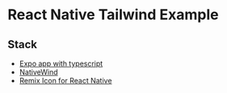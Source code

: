 # React Native Tailwind Example

## Stack

- [Expo app with typescript](https://docs.expo.dev/guides/typescript/)
- [NativeWind](https://www.nativewind.dev/)
- [Remix Icon for React Native](https://www.npmjs.com/package/react-native-remix-icon)
